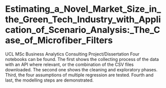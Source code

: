 # Estimating_a_Novel_Market_Size_in_the_Green_Tech_Industry_with_Application_of_Scenario_Analysis:_The_Case_of_Microfiber_Filters

UCL MSc Business Analytics Consulting Project/Dissertation
Four notebooks can be found. The first shows the collecting process of the data with an API where relevant, or the combination of the CSV files downloaded. The second one shows the cleaning and exploratory phases. Third, the four assumptions of multiple regression are tested. Fourth and last, the modelling steps are demonstrated.
